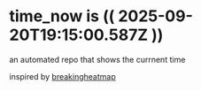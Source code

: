 # time_now is (( 2025-09-20T19:15:00.587Z ))

an automated repo that shows the currnent time

inspired by [breakingheatmap](https://github.com/breakingheatmap/breakingheatmap)